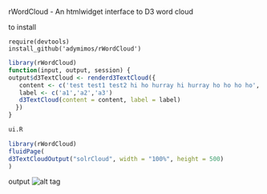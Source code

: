 rWordCloud - An htmlwidget interface to D3 word cloud

to install
```
require(devtools)
install_github('adymimos/rWordCloud')

```


```server.R
library(rWordCloud)
function(input, output, session) {
output$d3TextCloud <- renderd3TextCloud({
   content <- c('test test1 test2 hi ho hurray hi hurray ho ho ho ho','ho hi uh ho','test')
   label <- c('a1','a2','a3')
   d3TextCloud(content = content, label = label)
  })
}

ui.R

library(rWordCloud)
fluidPage(
d3TextCloudOutput("solrCloud", width = "100%", height = 500)
)
```
output
![alt tag](https://raw.github.com/ywng/Progressive-News-Cloud/master/screen%20shot%20main.png)

